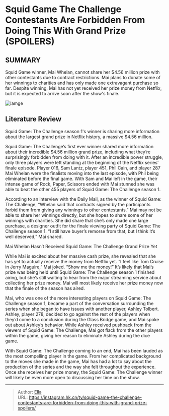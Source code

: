 # Squid Game The Challenge Contestants Are Forbidden From Doing This With Grand Prize (SPOILERS)


## SUMMARY 



  Squid Game winner, Mai Whelan, cannot share her $4.56 million prize with other contestants due to contract restrictions.   Mai plans to donate some of her winnings to charities and has only made one extravagant purchase so far.   Despite winning, Mai has not yet received her prize money from Netflix, but it is expected to arrive soon after the show&#39;s finale.  

![iamge](https://static1.srcdn.com/wordpress/wp-content/uploads/2023/11/squid-game-the-challenge-is-a-different-beast-than-the-original-series.jpg)

## Literature Review
Squid Game: The Challenge season 1&#39;s winner is sharing more information about the largest grand prize in Netflix history, a massive $4.56 million.




Squid Game: The Challenge’s first ever winner shared more information about their incredible $4.56 million grand prize, including what they’re surprisingly forbidden from doing with it. After an incredible power struggle, only three players were left standing at the beginning of the Netflix series’ finale episode. Player 016, Sam Lantz, player 451, Phil Cain, and player 287 Mai Whelan were the finalists moving into the last episode, with Phil being eliminated before the final game. With Sam and Mai left in the game, their intense game of Rock, Paper, Scissors ended with Mai stunned she was able to beat the other 455 players of Squid Game: The Challenge season 1.




According to an interview with the Daily Mail, as the winner of Squid Game: The Challenge, “Whelan said that contracts signed by the participants forbid them from giving any winnings to other contestants.” Mai may not be able to share her winnings directly, but she hopes to share some of her winnings with charities. She did share that she’s only made one large purchase, a designer outfit for the finale viewing party of Squid Game: The Challenge season 1. “I still have buyer’s remorse from that, but I think it’s well deserved,” Mai shared.


 Mai Whelan Hasn’t Received Squid Game: The Challenge Grand Prize Yet 
          

While Mai is excited about her massive cash prize, she revealed that she has yet to actually receive the money from Netflix yet. “I feel like Tom Cruise in Jerry Maguire,” Mai joked. “Show me the money!” It’s likely that Mai’s prize was being held until Squid Game: The Challenge season 1 finished airing, but she’s still waiting to hear from the major streaming service about collecting her prize money. Mai will most likely receive her prize money now that the finale of the season has aired.





 

Mai, who was one of the more interesting players on Squid Game: The Challenge season 1, became a part of the conversation surrounding the series when she began to have issues with another player, Ashley Tolbert. Ashley, player 278, decided to go against the rest of the players when they’d come to a conclusion during the Glass Bridge game, and Mai spoke out about Ashley’s behavior. While Ashley received pushback from the viewers of Squid Game: The Challenge, Mai got flack from the other players within the game, giving her reason to eliminate Ashley during the dice game.

With Squid Game: The Challenge coming to an end, Mai has been lauded as the most compelling player in the game. From her complicated background to the moves she made in the game, Mai has had a lot to say about the production of the series and the way she felt throughout the experience. Once she receives her prize money, the Squid Game: The Challenge winner will likely be even more open to discussing her time on the show.






---

> Author: [Ella](https://instagram.hk.cn/)  
> URL: https://instagram.hk.cn/tv/squid-game-the-challenge-contestants-are-forbidden-from-doing-this-with-grand-prize-spoilers/  

